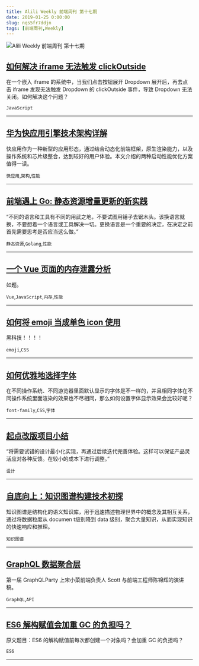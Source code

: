 ```yaml
---
title: Alili Weekly 前端周刊 第十七期 
date: 2019-01-25 0:00:00
slug: nqs5fr7ddjn
tags: [前端周刊,Weekly]
---
```

![Alili Weekly 前端周刊 第十七期](https://static.alili.tech/images/github_14.png)
##   [如何解决 iframe 无法触发 clickOutside](https://zhuanlan.zhihu.com/p/38392987)  
 
在一个嵌入 iframe 的系统中，当我们点击按钮展开 Dropdown 展开后，再去点击 iframe 发现无法触发 Dropdown 的 clickOutside 事件，导致 Dropdown 无法关闭。如何解决这个问题？ 

`JavaScript` 


---
##   [华为快应用引擎技术架构详解](https://mp.weixin.qq.com/s/JdNJifhpkGzd0VpLZhN6Eg)  
 
快应用作为一种新型的应用形态，通过结合动态化前端框架，原生渲染能力，以及操作系统和芯片级整合，达到较好的用户体验。本文介绍的两种启动性能优化方案值得一读。 

`快应用`,`架构`,`性能` 


---
##   [前端遇上 Go: 静态资源增量更新的新实践](https://mp.weixin.qq.com/s/hCqQW1F8FngPPGZAisAWUg)  
 
“不同的语言和工具有不同的用武之地，不要试图用锤子去锯木头。该换语言就换，不要想着一个语言或工具解决一切。更换语言是一个重要的决定，在决定之前首先需要思考是否应当这么做。” 

`静态资源`,`Golang`,`性能` 


---
##   [一个 Vue 页面的内存泄露分析](https://www.yinchengli.com/2018/06/25/vue-memory-leak)  
 
如题。 

`Vue`,`JavaScript`,`内存`,`性能` 


---
##   [如何将 emoji 当成单色 icon 使用](https://zhuanlan.zhihu.com/p/38767488)  
 
黑科技！！！！ 

`emoji`,`CSS` 


---
##   [如何优雅地选择字体](https://segmentfault.com/a/1190000006110417)  
 
在不同操作系统、不同游览器里面默认显示的字体是不一样的，并且相同字体在不同操作系统里面渲染的效果也不尽相同，那么如何设置字体显示效果会比较好呢？ 

`font-family`,`CSS`,`字体` 


---
##   [起点改版项目小结](https://mp.weixin.qq.com/s/7HQzMdNGDVVBHvnvBsrosA)  
 
“将需要试错的设计最小化实现，再通过后续迭代完善体验。这样可以保证产品灵活应对各种反馈。在较小的成本下进行调整。” 

`设计` 


---
##   [自底向上：知识图谱构建技术初探](https://zhuanlan.zhihu.com/p/38906183)  
 
知识图谱是结构化的语义知识库，用于迅速描述物理世界中的概念及其相互关系，通过将数据粒度从 documen t级别降到 data 级别，聚合大量知识，从而实现知识的快速响应和推理。 

`知识图谱` 


---
##   [GraphQL 数据聚合层](https://mp.weixin.qq.com/s/E4eXE_ItG_48jCWU6ibrDg)  
 
第一届 GraphQLParty 上宋小菜前端负责人 Scott 与前端工程师陈锦辉的演讲稿。 

`GraphQL`,`API` 


---
##   [ES6 解构赋值会加重 GC 的负担吗？](https://mp.weixin.qq.com/s/cZsyuo9nq4AdXQtmckuFMQ)  
 
原文题目：ES6 的解构赋值前每次都创建一个对象吗？会加重 GC 的负担吗？ 

`ES6` 


---

